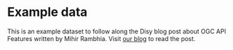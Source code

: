 # Example data
This is an example dataset to follow along the Disy blog post about OGC API Features written by Mihir Rambhia.
Visit [our blog](https://blog.disy.net/) to read the post.
